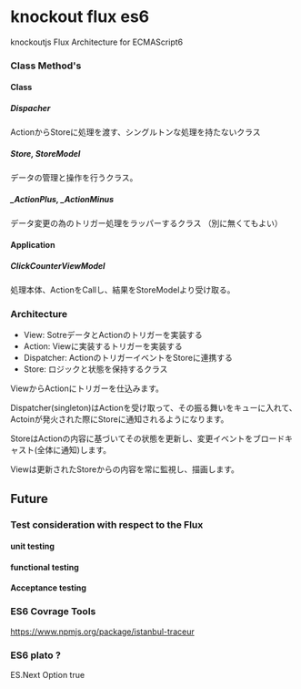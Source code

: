 knockout flux es6
==================

knockoutjs Flux Architecture for ECMAScript6 

### Class Method's

#### Class

##### Dispacher

ActionからStoreに処理を渡す、シングルトンな処理を持たないクラス

##### Store, StoreModel

データの管理と操作を行うクラス。

##### _ActionPlus, _ActionMinus

データ変更の為のトリガー処理をラッパーするクラス
（別に無くてもよい）

#### Application

##### ClickCounterViewModel

処理本体、ActionをCallし、結果をStoreModelより受け取る。

### Architecture

 * View: SotreデータとActionのトリガーを実装する
 * Action: Viewに実装するトリガーを実装する
 * Dispatcher: ActionのトリガーイベントをStoreに連携する
 * Store: ロジックと状態を保持するクラス

ViewからActionにトリガーを仕込みます。

Dispatcher(singleton)はActionを受け取って、その振る舞いをキューに入れて、Actoinが発火された際にStoreに通知されるようになります。

StoreはActionの内容に基づいてその状態を更新し、変更イベントをブロードキャスト(全体に通知)します。

Viewは更新されたStoreからの内容を常に監視し、描画します。


## Future

### Test consideration with respect to the Flux

#### unit testing

#### functional testing

#### Acceptance testing

### ES6 Covrage Tools

https://www.npmjs.org/package/istanbul-traceur

### ES6 plato ?

ES.Next Option true
